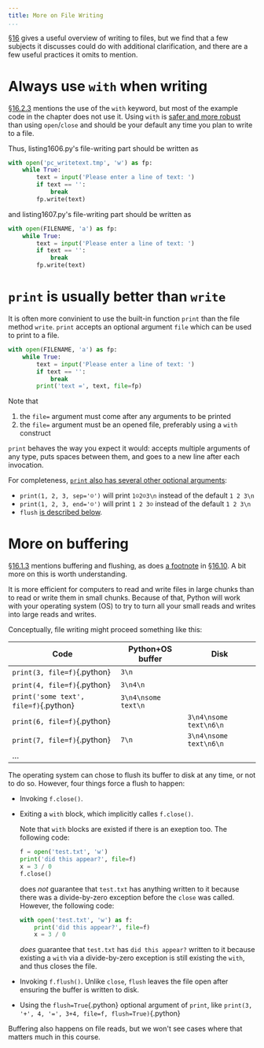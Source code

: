 ```yaml
---
title: More on File Writing
...
```


§[16](http://www.spronck.net/pythonbook/pythonbook.pdf#chapter.16) gives a useful overview of writing to files,
but we find that a few subjects it discusses could do with additional clarification,
and there are a few useful practices it omits to mention.

# Always use `with` when writing

§[16.2.3](http://www.spronck.net/pythonbook/pythonbook.pdf#subsection.16.2.3) mentions the use of the `with` keyword, but most of the example code in the chapter does not use it.
Using `with` is [safer and more robust](#more-on-buffering) than using `open`/`close`
and should be your default any time you plan to write to a file.

Thus, listing1606.py's file-writing part should be written as

````python
with open('pc_writetext.tmp', 'w') as fp:
    while True:
        text = input('Please enter a line of text: ')
        if text == '':
            break
        fp.write(text)
````

and listing1607.py's file-writing part should be written as

````python
with open(FILENAME, 'a') as fp:
    while True:
        text = input('Please enter a line of text: ')
        if text == '':
            break
        fp.write(text)
````


# `print` is usually better than `write`

It is often more convinient to use the built-in function `print` than the file method `write`.
`print` accepts an optional argument `file` which can be used to print to a file.

````python
with open(FILENAME, 'a') as fp:
    while True:
        text = input('Please enter a line of text: ')
        if text == '':
            break
        print('text =', text, file=fp)
````

Note that

1.  the `file=` argument must come after any arguments to be printed
2.  the `file=` argument must be an opened file, preferably using a `with` construct

`print` behaves the way you expect it would:
accepts multiple arguments of any type, puts spaces between them, and goes to a new line after each invocation.

For completeness, [`print` also has several other optional arguments](https://docs.python.org/3/library/functions.html#print):

-   `print(1, 2, 3, sep='☺')` will print `1☺2☺3\n` instead of the default `1 2 3\n`
-   `print(1, 2, 3, end='☺')` will print `1 2 3☺` instead of the default `1 2 3\n`
-   `flush` [is described below](#more-on-buffering).

# More on buffering

§[16.1.3](http://www.spronck.net/pythonbook/pythonbook.pdf#subsection.16.1.3) mentions buffering and flushing, as does [a footnote](http://www.spronck.net/pythonbook/pythonbook.pdf#Hfootnote.10) in §[16.10](http://www.spronck.net/pythonbook/pythonbook.pdf#section.16.10).
A bit more on this is worth understanding.

It is more efficient for computers to read and write files in large chunks than to read or write them in small chunks.
Because of that, Python will work with your operating system (OS) to try to turn all your small reads and writes into large reads and writes.

Conceptually, file writing might proceed something like this:

Code         | Python+OS buffer | Disk
-------------|------------------|------
`print(3, file=f)`{.python} | `3\n` | `‌`
`print(4, file=f)`{.python} | `3\n4\n` | `‌`
`print('some text', file=f)`{.python} | `3\n4\nsome text\n` | `‌`
`print(6, file=f)`{.python} | `‌` | `3\n4\nsome text\n6\n`
`print(7, file=f)`{.python} | `7\n` | `3\n4\nsome text\n6\n`
… | | 

The operating system can chose to flush its buffer to disk at any time, or not to do so.
However, four things force a flush to happen:

-   Invoking `f.close()`.

-   Exiting a `with` block, which implicitly calles `f.close()`.

    Note that `with` blocks are existed if there is an exeption too.
    The following code:

    ````python
    f = open('test.txt', 'w')
    print('did this appear?', file=f)
    x = 3 / 0
    f.close()
    ````
    
    does *not* guarantee that `test.txt` has anything written to it because there was a divide-by-zero exception before the `close` was called.
    However, the following code:

    ````python
    with open('test.txt', 'w') as f:
        print('did this appear?', file=f)
        x = 3 / 0
    ````
    
    *does* guarantee that `test.txt` has `did this appear?` written to it because existing a `with` via a divide-by-zero exception is still existing the `with`, and thus closes the file.

-   Invoking `f.flush()`.
    Unlike `close`, `flush` leaves the file open after ensuring the buffer is written to disk.

-   Using the `flush=True`{.python} optional argument of `print`, like `print(3, '+', 4, '=', 3+4, file=f, flush=True)`{.python}

Buffering also happens on file reads, but we won't see cases where that matters much in this course.
